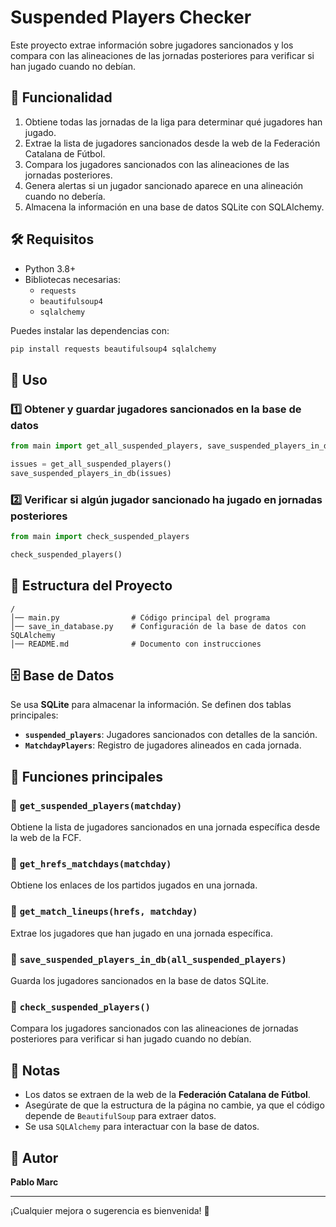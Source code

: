 # Suspended Players Checker

Este proyecto extrae información sobre jugadores sancionados y los compara con las alineaciones de las jornadas posteriores para verificar si han jugado cuando no debían.

## 📌 Funcionalidad

1. Obtiene todas las jornadas de la liga para determinar qué jugadores han jugado.
2. Extrae la lista de jugadores sancionados desde la web de la Federación Catalana de Fútbol.
3. Compara los jugadores sancionados con las alineaciones de las jornadas posteriores.
4. Genera alertas si un jugador sancionado aparece en una alineación cuando no debería.
5. Almacena la información en una base de datos SQLite con SQLAlchemy.

## 🛠️ Requisitos

- Python 3.8+
- Bibliotecas necesarias:
  - `requests`
  - `beautifulsoup4`
  - `sqlalchemy`

Puedes instalar las dependencias con:
```bash
pip install requests beautifulsoup4 sqlalchemy
```

## 🚀 Uso

### 1️⃣ Obtener y guardar jugadores sancionados en la base de datos
```python
from main import get_all_suspended_players, save_suspended_players_in_db

issues = get_all_suspended_players()
save_suspended_players_in_db(issues)
```

### 2️⃣ Verificar si algún jugador sancionado ha jugado en jornadas posteriores
```python
from main import check_suspended_players

check_suspended_players()
```

## 📂 Estructura del Proyecto
```
/
│── main.py                # Código principal del programa
│── save_in_database.py    # Configuración de la base de datos con SQLAlchemy
│── README.md              # Documento con instrucciones
```

## 🗄️ Base de Datos
Se usa **SQLite** para almacenar la información. Se definen dos tablas principales:

- **`suspended_players`**: Jugadores sancionados con detalles de la sanción.
- **`MatchdayPlayers`**: Registro de jugadores alineados en cada jornada.

## 🔧 Funciones principales

### 🔹 `get_suspended_players(matchday)`
Obtiene la lista de jugadores sancionados en una jornada específica desde la web de la FCF.

### 🔹 `get_hrefs_matchdays(matchday)`
Obtiene los enlaces de los partidos jugados en una jornada.

### 🔹 `get_match_lineups(hrefs, matchday)`
Extrae los jugadores que han jugado en una jornada específica.

### 🔹 `save_suspended_players_in_db(all_suspended_players)`
Guarda los jugadores sancionados en la base de datos SQLite.

### 🔹 `check_suspended_players()`
Compara los jugadores sancionados con las alineaciones de jornadas posteriores para verificar si han jugado cuando no debían.

## 📌 Notas
- Los datos se extraen de la web de la **Federación Catalana de Fútbol**.
- Asegúrate de que la estructura de la página no cambie, ya que el código depende de `BeautifulSoup` para extraer datos.
- Se usa `SQLAlchemy` para interactuar con la base de datos.

## 📝 Autor
**Pablo Marc**

---
¡Cualquier mejora o sugerencia es bienvenida! 🚀
